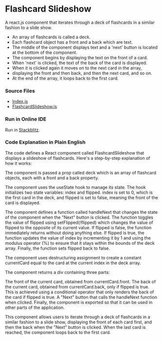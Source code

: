 # Flashcard Slideshow

A react.js component that iterates through a deck of flashcards in a similar fashion to a slide show. 

- An array of flashcards is called a deck.
- Each flashcard object has a front and a back which are text.
- The middle of the component displays text
and a 'next' button is located at the bottom of the component.
- The component begins by displaying the text on the front of a card.
- When 'next' is clicked, the text of the back of the card is displayed.
- When it is clicked again it moves on to the next card in the array,  
- displaying the front and then back, and then the next card, and so on.
- At the end of the array, it loops back to the first card. 

### Source Files

- [Index.js](https://github.com/jonfernq/React-Flashcards/blob/main/FlashcardSlideshow/index.js)
- [FlashcardSlideshow.js](https://github.com/jonfernq/React-Flashcards/blob/main/FlashcardSlideshow/FlashcardSlideshow.js)

### Run in Online IDE

Run in [Stackblitz](https://stackblitz.com/edit/react-21pxep?file=src%2FFlashcardSlideshow.js).

### Code Explanation in Plain English

The code defines a React component called FlashcardSlideshow that displays a slideshow of flashcards. Here's a step-by-step explanation of how it works:

The component is passed a prop called deck which is an array of flashcard objects, each with a front and a back property.

The component uses the useState hook to manage its state. The hook initializes two state variables: index and flipped. index is set to 0, which is the first card in the deck, and flipped is set to false, meaning the front of the card is displayed.

The component defines a function called handleNext that changes the state of the component when the "Next" button is clicked. The function toggles the value of flipped using setFlipped(!flipped) which changes the value of flipped to the opposite of its current value. If flipped is false, the function immediately returns without doing anything else. If flipped is true, the function updates the value of index by incrementing it by 1 and using the modulus operator (%) to ensure that it stays within the bounds of the deck array. Finally, the function sets flipped back to false.

The component uses destructuring assignment to create a constant currentCard equal to the card at the current index in the deck array.

The component returns a div containing three parts:

The front of the current card, obtained from currentCard.front.
The back of the current card, obtained from currentCard.back, only if flipped is true. This is achieved using a conditional operator that only renders the back of the card if flipped is true.
A "Next" button that calls the handleNext function when clicked.
Finally, the component is exported so that it can be used in other parts of the application.

This component allows users to iterate through a deck of flashcards in a similar fashion to a slide show, displaying the front of each card first, and then the back when the "Next" button is clicked. When the last card is reached, the component loops back to the first card.

